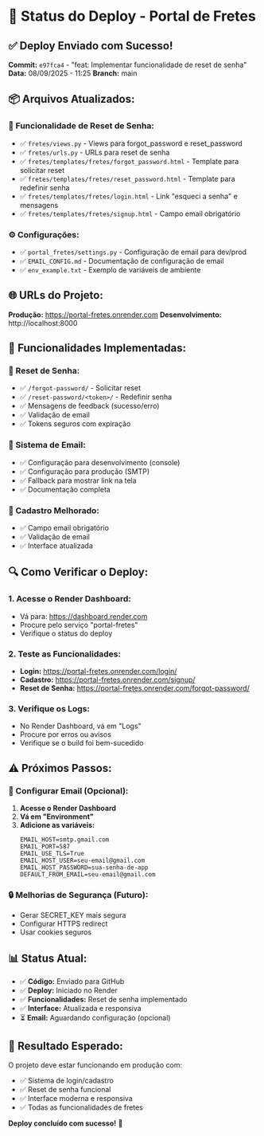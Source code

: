 # 🚀 Status do Deploy - Portal de Fretes

## ✅ **Deploy Enviado com Sucesso!**

**Commit:** `e97fca4` - "feat: Implementar funcionalidade de reset de senha"
**Data:** 08/09/2025 - 11:25
**Branch:** main

## 📦 **Arquivos Atualizados:**

### **🔐 Funcionalidade de Reset de Senha:**
- ✅ `fretes/views.py` - Views para forgot_password e reset_password
- ✅ `fretes/urls.py` - URLs para reset de senha
- ✅ `fretes/templates/fretes/forgot_password.html` - Template para solicitar reset
- ✅ `fretes/templates/fretes/reset_password.html` - Template para redefinir senha
- ✅ `fretes/templates/fretes/login.html` - Link "esqueci a senha" e mensagens
- ✅ `fretes/templates/fretes/signup.html` - Campo email obrigatório

### **⚙️ Configurações:**
- ✅ `portal_fretes/settings.py` - Configuração de email para dev/prod
- ✅ `EMAIL_CONFIG.md` - Documentação de configuração de email
- ✅ `env_example.txt` - Exemplo de variáveis de ambiente

## 🌐 **URLs do Projeto:**

**Produção:** https://portal-fretes.onrender.com
**Desenvolvimento:** http://localhost:8000

## 🧪 **Funcionalidades Implementadas:**

### **🔑 Reset de Senha:**
- ✅ `/forgot-password/` - Solicitar reset
- ✅ `/reset-password/<token>/` - Redefinir senha
- ✅ Mensagens de feedback (sucesso/erro)
- ✅ Validação de email
- ✅ Tokens seguros com expiração

### **📧 Sistema de Email:**
- ✅ Configuração para desenvolvimento (console)
- ✅ Configuração para produção (SMTP)
- ✅ Fallback para mostrar link na tela
- ✅ Documentação completa

### **👤 Cadastro Melhorado:**
- ✅ Campo email obrigatório
- ✅ Validação de email
- ✅ Interface atualizada

## 🔍 **Como Verificar o Deploy:**

### **1. Acesse o Render Dashboard:**
- Vá para: https://dashboard.render.com
- Procure pelo serviço "portal-fretes"
- Verifique o status do deploy

### **2. Teste as Funcionalidades:**
- **Login:** https://portal-fretes.onrender.com/login/
- **Cadastro:** https://portal-fretes.onrender.com/signup/
- **Reset de Senha:** https://portal-fretes.onrender.com/forgot-password/

### **3. Verifique os Logs:**
- No Render Dashboard, vá em "Logs"
- Procure por erros ou avisos
- Verifique se o build foi bem-sucedido

## ⚠️ **Próximos Passos:**

### **📧 Configurar Email (Opcional):**
1. **Acesse o Render Dashboard**
2. **Vá em "Environment"**
3. **Adicione as variáveis:**
   ```
   EMAIL_HOST=smtp.gmail.com
   EMAIL_PORT=587
   EMAIL_USE_TLS=True
   EMAIL_HOST_USER=seu-email@gmail.com
   EMAIL_HOST_PASSWORD=sua-senha-de-app
   DEFAULT_FROM_EMAIL=seu-email@gmail.com
   ```

### **🔒 Melhorias de Segurança (Futuro):**
- Gerar SECRET_KEY mais segura
- Configurar HTTPS redirect
- Usar cookies seguros

## 📊 **Status Atual:**

- ✅ **Código:** Enviado para GitHub
- ✅ **Deploy:** Iniciado no Render
- ✅ **Funcionalidades:** Reset de senha implementado
- ✅ **Interface:** Atualizada e responsiva
- ⏳ **Email:** Aguardando configuração (opcional)

## 🎯 **Resultado Esperado:**

O projeto deve estar funcionando em produção com:
- ✅ Sistema de login/cadastro
- ✅ Reset de senha funcional
- ✅ Interface moderna e responsiva
- ✅ Todas as funcionalidades de fretes

**Deploy concluído com sucesso!** 🎉

